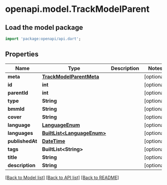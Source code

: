 # openapi.model.TrackModelParent

## Load the model package
```dart
import 'package:openapi/api.dart';
```

## Properties
Name | Type | Description | Notes
------------ | ------------- | ------------- | -------------
**meta** | [**TrackModelParentMeta**](TrackModelParentMeta.md) |  | [optional] 
**id** | **int** |  | [optional] 
**parentId** | **int** |  | [optional] 
**type** | **String** |  | [optional] 
**bmmId** | **String** |  | [optional] 
**cover** | **String** |  | [optional] 
**language** | [**LanguageEnum**](LanguageEnum.md) |  | [optional] 
**languages** | [**BuiltList&lt;LanguageEnum&gt;**](LanguageEnum.md) |  | [optional] 
**publishedAt** | [**DateTime**](DateTime.md) |  | [optional] 
**tags** | **BuiltList&lt;String&gt;** |  | [optional] 
**title** | **String** |  | [optional] 
**description** | **String** |  | [optional] 

[[Back to Model list]](../README.md#documentation-for-models) [[Back to API list]](../README.md#documentation-for-api-endpoints) [[Back to README]](../README.md)


